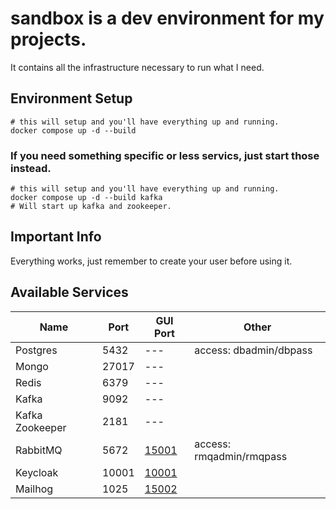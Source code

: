 # sandbox is a dev environment for my projects.

It contains all the infrastructure necessary to run what I need.

## Environment Setup

```
# this will setup and you'll have everything up and running.
docker compose up -d --build
```

### If you need something specific or less servics, just start those instead.

```
# this will setup and you'll have everything up and running.
docker compose up -d --build kafka
# Will start up kafka and zookeeper.
```

## Important Info

Everything works, just remember to create your user before using it.

## Available Services

Name|Port|GUI Port|Other
---|---|---|---
Postgres|5432|---|access: dbadmin/dbpass
Mongo|27017|---|
Redis|6379|---|
Kafka|9092|---|
Kafka Zookeeper|2181|---|
RabbitMQ|5672|[15001](http://localhost:15001)|access: rmqadmin/rmqpass
Keycloak|10001|[10001](http://localhost:10001)|
Mailhog|1025|[15002](http://localhost:15002)|